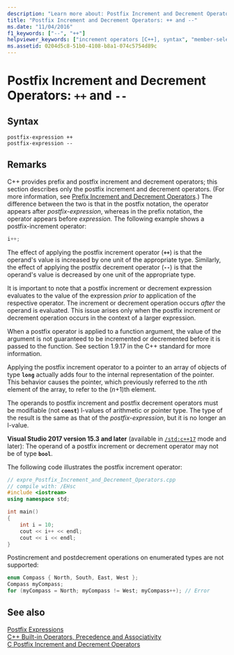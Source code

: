 ```yaml
---
description: "Learn more about: Postfix Increment and Decrement Operators: ++ and --"
title: "Postfix Increment and Decrement Operators: ++ and --"
ms.date: "11/04/2016"
f1_keywords: ["--", "++"]
helpviewer_keywords: ["increment operators [C++], syntax", "member-selection operators [C++]", "-- operator [C++], postfix decrement operators", "postfix operators [C++]", "++ operator [C++], postfix increment operators", "decrement operators [C++], syntax", "operators [C++], postfix", "decrement operators [C++]"]
ms.assetid: 0204d5c8-51b0-4108-b8a1-074c5754d89c
---
```

# Postfix Increment and Decrement Operators: `++` and `--`

## Syntax

```
postfix-expression ++
postfix-expression --
```

## Remarks

C++ provides prefix and postfix increment and decrement operators; this section describes only the postfix increment and decrement operators. (For more information, see [Prefix Increment and Decrement Operators](../cpp/prefix-increment-and-decrement-operators-increment-and-decrement.md).) The difference between the two is that in the postfix notation, the operator appears after *postfix-expression*, whereas in the prefix notation, the operator appears before *expression.* The following example shows a postfix-increment operator:

```cpp
i++;
```

The effect of applying the postfix increment operator (**`++`**) is that the operand's value is increased by one unit of the appropriate type. Similarly, the effect of applying the postfix decrement operator (**`--`**) is that the operand's value is decreased by one unit of the appropriate type.

It is important to note that a postfix increment or decrement expression evaluates to the value of the expression *prior to* application of the respective operator. The increment or decrement operation occurs *after* the operand is evaluated. This issue arises only when the postfix increment or decrement operation occurs in the context of a larger expression.

When a postfix operator is applied to a function argument, the value of the argument is not guaranteed to be incremented or decremented before it is passed to the function.  See section 1.9.17 in the C++ standard for more information.

Applying the postfix increment operator to a pointer to an array of objects of type **`long`** actually adds four to the internal representation of the pointer. This behavior causes the pointer, which previously referred to the *n*th element of the array, to refer to the (*n*+1)th element.

The operands to postfix increment and postfix decrement operators must be modifiable (not **`const`**) l-values of arithmetic or pointer type. The type of the result is the same as that of the *postfix-expression*, but it is no longer an l-value.

**Visual Studio 2017 version 15.3 and later** (available in [`/std:c++17`](../build/reference/std-specify-language-standard-version.md) mode and later): The operand of a postfix increment  or decrement operator may not be of type **`bool`**.

The following code illustrates the postfix increment operator:

```cpp
// expre_Postfix_Increment_and_Decrement_Operators.cpp
// compile with: /EHsc
#include <iostream>
using namespace std;

int main()
{
    int i = 10;
    cout << i++ << endl;
    cout << i << endl;
}
```

Postincrement and postdecrement operations on enumerated types are not supported:

```cpp
enum Compass { North, South, East, West };
Compass myCompass;
for (myCompass = North; myCompass != West; myCompass++); // Error
```

## See also

[Postfix Expressions](../cpp/postfix-expressions.md)\
[C++ Built-in Operators, Precedence and Associativity](../cpp/cpp-built-in-operators-precedence-and-associativity.md)\
[C Postfix Increment and Decrement Operators](../c-language/c-postfix-increment-and-decrement-operators.md)
